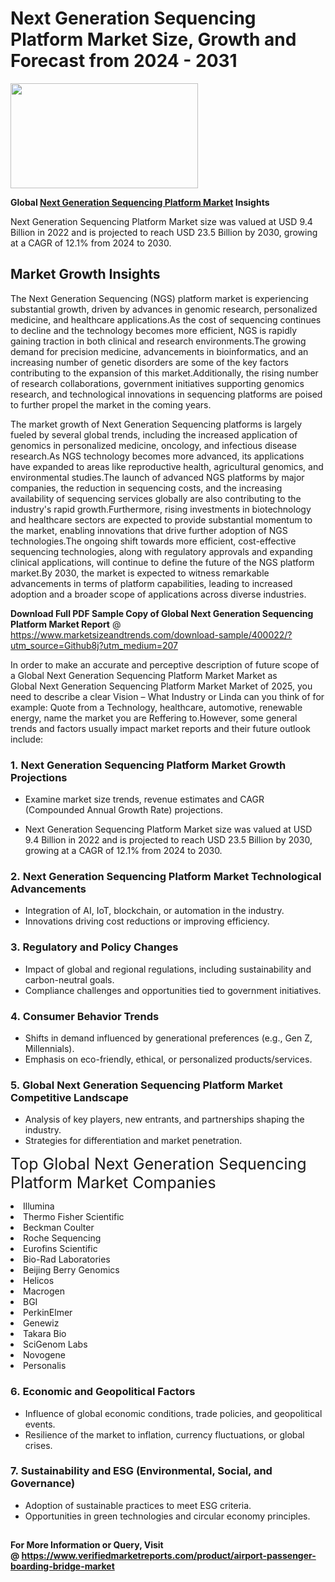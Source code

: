 <H1>Next Generation Sequencing Platform Market Size, Growth and Forecast from 2024 - 2031</H1><img class="aligncenter size-medium wp-image-584254" src="https://thirdeyenews.in/wp-content/uploads/2024/09/Global-Market-Research-300x168.jpeg" alt="" width="300" height="168" /><p><strong>Global&nbsp;<a href="https://www.marketsizeandtrends.com/download-sample/400022/?utm_source=Github8j?utm_medium=207">Next Generation Sequencing Platform Market</a> Insights</strong></p><p>Next Generation Sequencing Platform Market size was valued at USD 9.4 Billion in 2022 and is projected to reach USD 23.5 Billion by 2030, growing at a CAGR of 12.1% from 2024 to 2030.</p><p><h2>Market Growth Insights</h2> <p>The Next Generation Sequencing (NGS) platform market is experiencing substantial growth, driven by advances in genomic research, personalized medicine, and healthcare applications.As the cost of sequencing continues to decline and the technology becomes more efficient, NGS is rapidly gaining traction in both clinical and research environments.The growing demand for precision medicine, advancements in bioinformatics, and an increasing number of genetic disorders are some of the key factors contributing to the expansion of this market.Additionally, the rising number of research collaborations, government initiatives supporting genomics research, and technological innovations in sequencing platforms are poised to further propel the market in the coming years.</p> <p>The market growth of Next Generation Sequencing platforms is largely fueled by several global trends, including the increased application of genomics in personalized medicine, oncology, and infectious disease research.As NGS technology becomes more advanced, its applications have expanded to areas like reproductive health, agricultural genomics, and environmental studies.The launch of advanced NGS platforms by major companies, the reduction in sequencing costs, and the increasing availability of sequencing services globally are also contributing to the industry's rapid growth.Furthermore, rising investments in biotechnology and healthcare sectors are expected to provide substantial momentum to the market, enabling innovations that drive further adoption of NGS technologies.The ongoing shift towards more efficient, cost-effective sequencing technologies, along with regulatory approvals and expanding clinical applications, will continue to define the future of the NGS platform market.By 2030, the market is expected to witness remarkable advancements in terms of platform capabilities, leading to increased adoption and a broader scope of applications across diverse industries.</p> <p><span class=""><strong>Download Full PDF Sample Copy of Global Next Generation Sequencing Platform Market Report</strong> @ <a href="https://www.marketsizeandtrends.com/download-sample/400022/?utm_source=Github8j?utm_medium=207" target="_blank">https://www.marketsizeandtrends.com/download-sample/400022/?utm_source=Github8j?utm_medium=207</a></span></p><p>In order to make an accurate and perceptive description of future scope of a Global&nbsp;Next Generation Sequencing Platform Market Market as Global&nbsp;Next Generation Sequencing Platform Market Market of 2025, you need to describe a clear Vision &ndash; What Industry or Linda can you think of for example: Quote from a Technology, healthcare, automotive, renewable energy, name the market you are Reffering to.However, some general trends and factors usually impact market reports and their future outlook include:</p><h3>1.&nbsp;<strong>Next Generation Sequencing Platform Market Growth Projections</strong></h3><ul><li>Examine market size trends, revenue estimates and CAGR (Compounded Annual Growth Rate) projections.</li><li><p>Next Generation Sequencing Platform Market size was valued at USD 9.4 Billion in 2022 and is projected to reach USD 23.5 Billion by 2030, growing at a CAGR of 12.1% from 2024 to 2030.</p></li></ul><h3>2.&nbsp;<strong>Next Generation Sequencing Platform Market Technological Advancements</strong></h3><ul><li>Integration of AI, IoT, blockchain, or automation in the industry.</li><li>Innovations driving cost reductions or improving efficiency.</li></ul><h3>3.&nbsp;<strong>Regulatory and Policy Changes</strong></h3><ul><li>Impact of global and regional regulations, including sustainability and carbon-neutral goals.</li><li>Compliance challenges and opportunities tied to government initiatives.</li></ul><h3>4.&nbsp;<strong>Consumer Behavior Trends</strong></h3><ul><li>Shifts in demand influenced by generational preferences (e.g., Gen Z, Millennials).</li><li>Emphasis on eco-friendly, ethical, or personalized products/services.</li></ul><h3>5.&nbsp;<strong>Global Next Generation Sequencing Platform Market Competitive Landscape</strong></h3><ul><li>Analysis of key players, new entrants, and partnerships shaping the industry.</li><li>Strategies for differentiation and market penetration.</li></ul><p data-pm-slice="1 1 []"><span style="color: inherit; font-family: inherit; font-size: 25px;">Top Global Next Generation Sequencing Platform Market Companies</span></p><div class="" data-test-id=""><p><li>Illumina</li><li> Thermo Fisher Scientific</li><li> Beckman Coulter</li><li> Roche Sequencing</li><li> Eurofins Scientific</li><li> Bio-Rad Laboratories</li><li> Beijing Berry Genomics</li><li> Helicos</li><li> Macrogen</li><li> BGI</li><li> PerkinElmer</li><li> Genewiz</li><li> Takara Bio</li><li> SciGenom Labs</li><li> Novogene</li><li> Personalis</li></p></div><h3>6.&nbsp;<strong>Economic and Geopolitical Factors</strong></h3><ul><li>Influence of global economic conditions, trade policies, and geopolitical events.</li><li>Resilience of the market to inflation, currency fluctuations, or global crises.</li></ul><h3>7.&nbsp;<strong>Sustainability and ESG (Environmental, Social, and Governance)</strong></h3><ul><li>Adoption of sustainable practices to meet ESG criteria.</li><li>Opportunities in green technologies and circular economy principles.</li></ul><h2><strong style="font-size: 14px;">For More Information or Query, Visit @&nbsp;</strong><a style="background-color: #ffffff; font-size: 14px;" href="https://www.marketsizeandtrends.com/report/next-generation-sequencing-platform-market/" target="_blank">https://www.verifiedmarketreports.com/product/airport-passenger-boarding-bridge-market</a></h2>